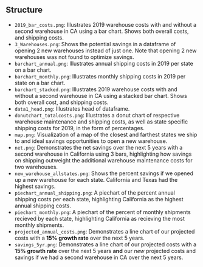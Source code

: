 ## Structure

- `2019_bar_costs.png`: Illustrates 2019 warehouse costs with and without a second warehouse in CA using a bar chart. Shows both overall costs, and shipping costs.
- `3_Warehouses.png`: Shows the potential savings in a dataframe of opening 2 new warehouses instead of just one. Note that opening 2 new warehouses was not found to optimize savings. 
- `barchart_annual.png`: Illustrates annual shipping costs in 2019 per state on a bar chart.
- `barchart_monthly.png`: Illustrates monthly shipping costs in 2019 per state on a bar chart.
- `barchart_stacked.png`: Illustrates 2019 warehouse costs with and without a second warehouse in CA using a stacked bar chart. Shows both overall cost, and shipping costs.
- `data1_head.png`: Illustrates head of dataframe.
- `donutchart_totalcosts.png`: Illustrates a donut chart of respective warehouse maintenance and shipping costs, as well as state specific shipping costs for 2019, in the form of percentages.
- `map.png`: Visualization of a map of the closest and farthest states we ship to and ideal savings opportunities to open a new warehouse.
- `net.png`: Demonstrates the net savings over the next 5 years with a second warehouse in California using 3 bars, highlighting how savings on shipping outweight the additional warehouse maintenance costs for two warehouses.
- `new_warehouse_allstates.png`: Shows the percent savings if we opened up a new warehouse for each state. California and Texas had the highest savings. 
- `piechart_annual_shipping.png`: A piechart of the percent annual shipping costs per each state, highlighting California as the highest annual shipping costs.
- `piechart_monthly.png`: A piechart of the percent of monthly shipments recieved by each state, highlighting California as recieving the most monthly shipments. 
- `projected_annual_costs.png`: Demonstrates a line chart of our projected costs with a **15% growth rate** over the next 5 years.
- `savings_5yr.png`: Demonstrates a line chart of our projected costs with a **15% growth rate** over the next 5 years **and** our *new* projected costs and savings if we had a second warehouse in CA over the next 5 years.
